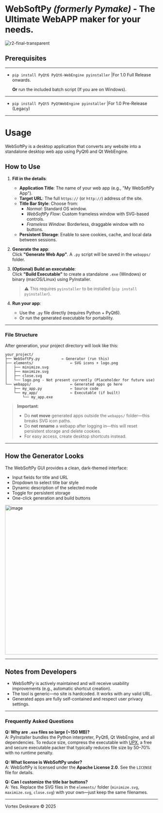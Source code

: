 # WebSoftPy _(formerly Pymake)_ - The Ultimate WebAPP maker for your needs.

![r2-final-transparent](https://github.com/user-attachments/assets/745fefe2-aa95-4d47-b0c1-d9d9ca625186)

## Prerequisites

---

- ```pip install PyQt6 PyQt6-WebEngine pyinstaller``` |For 1.0 Full Release onwards.

  **Or** run the included batch script (If you are on Windows).

---

- ```pip install PyQt5 PyQtWebEngine pyinstaller```  |For 1.0 Pre-Release (Legacy)


---
# Usage

WebSoftPy is a desktop application that converts any website into a standalone desktop web app using PyQt6 and Qt WebEngine.

## How to Use

1. **Fill in the details**:  
   - **Application Title**: The name of your web app (e.g., "My WebSoftPy App").  
   - **Target URL**: The full `https://` (or `http://`) address of the site.  
   - **Title Bar Style**: Choose from:
     - *Normal*: Standard OS window.
     - *WebSoftPy Flow*: Custom frameless window with SVG-based controls.
     - *Frameless Window*: Borderless, draggable window with no buttons.
   - **Persistent Storage**: Enable to save cookies, cache, and local data between sessions.

2. **Generate the app**:  
   Click **"Generate Web App"**. A `.py` script will be saved in the `webapps/` folder.

3. **(Optional) Build an executable**:  
   Click **"Build Executable"** to create a standalone `.exe` (Windows) or binary (macOS/Linux) using PyInstaller.  
   > ⚠️ This requires `pyinstaller` to be installed (`pip install pyinstaller`).

4. **Run your app**:  
   - Use the `.py` file directly (requires Python + PyQt6).  
   - Or run the generated executable for portability.

---

### File Structure

After generation, your project directory will look like this:

```
your_project/
├── WebSoftPy.py          ← Generator (run this)
├── elements/                 ← SVG icons + logo.png
│   ├── minimize.svg
│   ├── maximize.svg
│   ├── close.svg
│   └── logo.png - Not present currently (Placeholder for future use)
└── webapps/                  ← Generated apps go here
    ├── my_app.py             ← Source code
    └── my_app/               ← Executable (if built)
        └── my_app.exe
```

> **Important**:  
> - Do **not move** generated apps outside the `webapps/` folder—this breaks SVG icon paths.  
> - Do **not rename** a webapp after logging in—this will reset persistent storage and delete cookies.  
> - For easy access, create desktop shortcuts instead.

---

## How the Generator Looks

The WebSoftPy GUI provides a clean, dark-themed interface:

- Input fields for title and URL  
- Dropdown to select title bar style  
- Dynamic description of the selected mode  
- Toggle for persistent storage  
- One-click generation and build buttons  

<img width="582" height="492" alt="image" src="https://github.com/user-attachments/assets/c420e0d0-f01c-4cd6-b59c-3e6691115c18" />


---

## Notes from Developers

- WebSoftPy is actively maintained and will receive usability improvements (e.g., automatic shortcut creation).  
- The tool is generic—no site is hardcoded. It works with any valid URL.  
- Generated apps are fully self-contained and respect user privacy settings.

---

### Frequently Asked Questions

**Q: Why are `.exe` files so large (~150 MB)?**  
A: PyInstaller bundles the Python interpreter, PyQt6, Qt WebEngine, and all dependencies. To reduce size, compress the executable with [UPX](https://upx.github.io/), a free and secure executable packer that typically reduces file size by 50–70% with no runtime penalty.

**Q: What license is WebSoftPy under?**  
A: WebSoftPy is licensed under the **Apache License 2.0**. See the `LICENSE` file for details.

**Q: Can I customize the title bar buttons?**  
A: Yes. Replace the SVG files in the `elements/` folder (`minimize.svg`, `maximize.svg`, `close.svg`) with your own—just keep the same filenames.

---

Vortex Deskware © 2025
